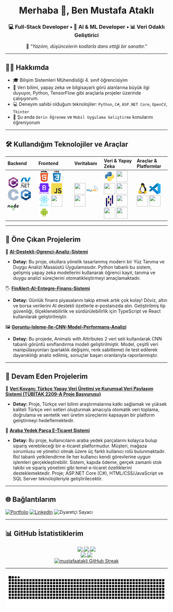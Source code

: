 <h1 align="center">Merhaba 👋, Ben Mustafa Ataklı</h1>
<h3 align="center">💻 Full-Stack Developer • 🧠 AI & ML Developer • 📊 Veri Odaklı Geliştirici</h3>

<p align="center">
  🚀 <em>"Yazılım, düşüncelerin kodlarla dans ettiği bir sanattır."</em><br>
</p>


---

## 🙋‍♂️ Hakkımda

- 🎓 Bilişim Sistemleri Mühendisliği 4. sınıf öğrencisiyim    
- 🧠 Veri bilimi, yapay zeka ve bilgisayarlı görü alanlarına büyük ilgi duyuyor, Python, TensorFlow gibi araçlarla projeler üzerinde çalışıyorum.
- 💻 Deneyim sahibi olduğum teknolojiler: `Python`, `C#`, `ASP.NET Core`, `OpenCV`, `Tkinter`  
- 🌱 Şu anda `Derin Öğrenme` ve `Mobil Uygulama Geliştirme` konularını öğreniyorum  

---

## 🛠️ Kullandığım Teknolojiler ve Araçlar

| Backend | Frontend | Veritabanı | Veri & Yapay Zeka | Araçlar & Platformlar |
| :------ | :-------- | :---------- | :----------------- | :--------------------- |
| <img src="https://raw.githubusercontent.com/devicons/devicon/master/icons/csharp/csharp-original.svg" width="35" height="35"/> <img src="https://raw.githubusercontent.com/devicons/devicon/master/icons/dot-net/dot-net-original-wordmark.svg" width="35" height="35"/> <img src="https://raw.githubusercontent.com/devicons/devicon/master/icons/c/c-original.svg" width="35" height="35"/> <img src="https://raw.githubusercontent.com/devicons/devicon/master/icons/cplusplus/cplusplus-original.svg" width="35" height="35"/> <img src="https://raw.githubusercontent.com/devicons/devicon/master/icons/nodejs/nodejs-original-wordmark.svg" width="35" height="35"/> | <img src="https://raw.githubusercontent.com/devicons/devicon/master/icons/html5/html5-original-wordmark.svg" width="35" height="35"/> <img src="https://raw.githubusercontent.com/devicons/devicon/master/icons/css3/css3-original-wordmark.svg" width="35" height="35"/> <img src="https://raw.githubusercontent.com/devicons/devicon/master/icons/bootstrap/bootstrap-plain-wordmark.svg" width="35" height="35"/> <img src="https://raw.githubusercontent.com/devicons/devicon/master/icons/javascript/javascript-original.svg" width="35" height="35"/> <img src="https://raw.githubusercontent.com/devicons/devicon/master/icons/react/react-original-wordmark.svg" width="35" height="35"/> <img src="https://www.vectorlogo.zone/logos/flutterio/flutterio-icon.svg" width="35" height="35"/> <img src="https://raw.githubusercontent.com/devicons/devicon/master/icons/android/android-original-wordmark.svg" width="35" height="35"/> | <img src="https://www.svgrepo.com/show/303229/microsoft-sql-server-logo.svg" width="35" height="35"/> <img src="https://raw.githubusercontent.com/devicons/devicon/master/icons/mysql/mysql-original-wordmark.svg" width="35" height="35"/> <img src="https://www.vectorlogo.zone/logos/sqlite/sqlite-icon.svg" width="35" height="35"/> | <img src="https://raw.githubusercontent.com/devicons/devicon/master/icons/python/python-original.svg" width="35" height="35"/> <img src="https://www.vectorlogo.zone/logos/tensorflow/tensorflow-icon.svg" width="35" height="35"/> <img src="https://www.vectorlogo.zone/logos/pytorch/pytorch-icon.svg" width="35" height="35"/> <img src="https://www.vectorlogo.zone/logos/opencv/opencv-icon.svg" width="35" height="35"/> <img src="https://raw.githubusercontent.com/devicons/devicon/2ae2a900d2f041da66e950e4d48052658d850630/icons/pandas/pandas-original.svg" width="35" height="35"/> <img src="https://upload.wikimedia.org/wikipedia/commons/0/05/Scikit_learn_logo_small.svg" width="35" height="35"/> <img src="https://seaborn.pydata.org/_images/logo-mark-lightbg.svg" width="35" height="35"/> <img src="https://raw.githubusercontent.com/detain/svg-logos/780f25886640cef088af994181646db2f6b1a3f8/svg/selenium-logo.svg" width="35" height="35"/> | <img src="https://raw.githubusercontent.com/devicons/devicon/master/icons/linux/linux-original.svg" width="35" height="35"/> <img src="https://raw.githubusercontent.com/devicons/devicon/master/icons/vscode/vscode-original.svg" width="35" height="35"/> <img src="https://www.vectorlogo.zone/logos/git-scm/git-scm-icon.svg" width="35" height="35"/> <img src="https://www.vectorlogo.zone/logos/figma/figma-icon.svg" width="35" height="35"/> |

---

## 📌 Öne Çıkan Projelerim

🏢 **[AI-Destekli-Ogrenci-Analiz-Sistemi](https://github.com/mustafaatakli/AI-Destekli-Ogrenci-Analiz-Sistemi)**
- **Detay:** Bu proje, okullara yönelik tasarlanmış modern bir Yüz Tanıma ve Duygu Analizi Masaüstü Uygulamasıdır. Python tabanlı bu sistem, gelişmiş yapay zeka modellerini kullanarak öğrenci kayıt, tanıma ve duygu analizi süreçlerini otomatikleştirmeyi amaçlamaktadır.

🖐️ **[FinAlert-AI-Entegre-Finans-Sistemi](https://github.com/mustafaatakli/AI-Destekli-Web-Finans-Sistemi)**  
- **Detay:** Günlük finans piyasalarını takip etmek artık çok kolay! Döviz, altın ve borsa verilerini AI destekli özetlerle e-postanızda alın. Geliştirilmiş tip güvenliği, ölçeklenebilirlik ve sürdürülebilirlik için TypeScript ve React kullanılarak geliştirilmiştir.

🖼️ **[Goruntu-Isleme-Ile-CNN-Model-Performans-Analizi](https://github.com/mustafaatakli/Goruntu-Isleme-Ile-CNN-Model-Performans-Analizi)**  
- **Detay:** Bu projede, Animals with Attributes 2 veri seti kullanılarak CNN tabanlı görüntü sınıflandırma modeli geliştirilmiştir. Model, çeşitli veri manipülasyonları (parlaklık değişimi, renk sabitleme) ile test edilerek dayanıklılığı analiz edilmiş, sonuçlar başarı oranlarıyla raporlanmıştır.

---

## 📌 Devam Eden Projelerim

🔬 **[Veri Kovanı: Türkçe Yapay Veri Üretimi ve Kurumsal Veri Paylaşım Sistemi (TÜBİTAK 2209-A Proje Başvurusu)](https://github.com/mustafaatakli/veri-kovani)**
- **Detay:** Proje, Türkçe veri bilimi araştırmalarına katkı sağlamak ve yüksek kaliteli Türkçe veri setleri oluşturmak amacıyla otomatik veri toplama, doğrulama ve sentetik veri üretim süreçlerini kapsayan bir platform geliştirmeyi hedeflemektedir.

🚗 **[Araba Yedek Parça E-Ticaret Sistemi](https://github.com/mustafaatakli/CarSparePartsECommerceSystem)**
- **Detay:** Bu proje, kullanıcıların araba yedek parçalarını kolayca bulup sipariş verebileceği bir e-ticaret platformudur. Müşteri, mağaza sorumlusu ve yönetici olmak üzere üç farklı kullanıcı rolü bulunmaktadır. Rol tabanlı yetkilendirme ile her kullanıcı kendi görevlerine uygun işlemleri gerçekleştirebilir. Sistem, kapıda ödeme, gerçek zamanlı stok takibi ve sipariş yönetimi gibi temel e-ticaret özelliklerini desteklemektedir. Proje; ASP.NET Core (C#), HTML/CSS/JavaScript ve SQL Server teknolojileriyle geliştirilecektir.

---

## 🌐 Bağlantılarım

[![Portfolio](https://img.shields.io/badge/Portfolyo-000000?style=for-the-badge&logo=Vercel&logoColor=white)](https://mustafaatakli.dev)
[![LinkedIn](https://img.shields.io/badge/LinkedIn-0A66C2?style=for-the-badge&logo=linkedin&logoColor=white)](https://www.linkedin.com/in/mustafa-atakl%C4%B1-26592225b/)
![Ziyaretçi Sayacı](https://komarev.com/ghpvc/?username=mustafaatakli&color=blueviolet&style=for-the-badge&label=Profil+Görüntülenme)

---

## 📊 GitHub İstatistiklerim

<div align="center">
<a href="https://github.com/mustafaatakli">
<img align="center" src="http://github-profile-summary-cards.vercel.app/api/cards/stats?username=mustafaatakli&theme=2077" height="170em" />
<img align="center" src="http://github-profile-summary-cards.vercel.app/api/cards/most-commit-language?username=mustafaatakli&theme=2077" height="170em" />
<img align="center" src="http://github-profile-summary-cards.vercel.app/api/cards/repos-per-language?username=mustafaatakli&theme=2077" height="170em" />
<br>
<img align="center" src="http://github-profile-summary-cards.vercel.app/api/cards/productive-time?username=mustafaatakli&theme=2077" height="170em" />
<img align="center" src="http://github-profile-summary-cards.vercel.app/api/cards/profile-details?username=mustafaatakli&theme=2077" height="170em" />
<br>
<img align="center" src="https://github-readme-streak-stats.herokuapp.com/?user=mustafaatakli&theme=dark&hide_border=true&date_format=j%20M%5B%20Y%5D" alt="mustafaatakli GitHub Streak" />
</a>
</div>

---

<picture>
  <source media="(prefers-color-scheme: dark)" srcset="https://raw.githubusercontent.com/mustafaatakli/mustafaatakli/output/github-contribution-grid-snake-dark.svg">
  <source media="(prefers-color-scheme: light)" srcset="https://raw.githubusercontent.com/mustafaatakli/mustafaatakli/output/github-contribution-grid-snake.svg">
  <img alt="github contribution grid snake animation" src="https://raw.githubusercontent.com/mustafaatakli/mustafaatakli/output/github-contribution-grid-snake.svg">
</picture>
